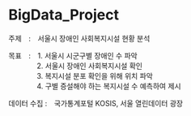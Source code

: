 # BigData_Project
주제 : 서울시 장애인 사회복지시설 현황 분석</br>

목표 : 1. 서울시 시군구별 장애인 수 파악</br>
    2. 서울시 장애인 사회복지시설 확인</br>
    3. 복지시설 분포 확인을 위해 위치 파악</br>
    4. 구별 증설해야 하는 복지시설 수 예측하여 제시</br>

데이터 수집 : 국가통계포털 KOSIS, 서울 열린데이터 광장</br>


